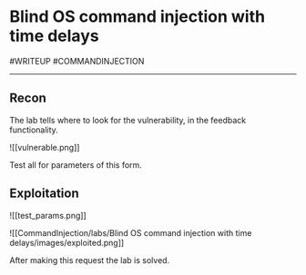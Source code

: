 # Blind OS command injection with time delays
#WRITEUP 
#COMMANDINJECTION 
<hr>

## Recon

The lab tells where to look for the vulnerability, in the feedback functionality.


![[vulnerable.png]]

Test all for parameters of this form.

## Exploitation

![[test_params.png]]

![[CommandInjection/labs/Blind OS command injection with time delays/images/exploited.png]]

After making this request the lab is solved.